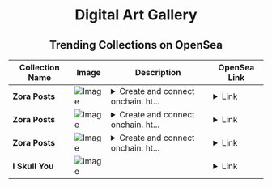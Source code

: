 <div align="center">

# Digital Art Gallery

## Trending Collections on OpenSea

| Collection Name                       | Image                                                                                     | Description                       | OpenSea Link                                                                                          |
|---------------------------------------|-------------------------------------------------------------------------------------------|-----------------------------------|--------------------------------------------------------------------------------------------------------|
| **Zora Posts** | ![Image](https://i.seadn.io/s/raw/files/28bb35bd63bd02cbb808e8dc8f121ff7.jpg?w=500&auto=format?w=200&auto=format) | <details><summary>Create and connect onchain. ht...</summary>Create and connect onchain. https://zora.co</details> | <details><summary>Link</summary>[Zora Posts](https://opensea.io/collection/zora-posts-18669)</details> |
| **Zora Posts** | ![Image](https://i.seadn.io/s/raw/files/28bb35bd63bd02cbb808e8dc8f121ff7.jpg?w=500&auto=format?w=200&auto=format) | <details><summary>Create and connect onchain. ht...</summary>Create and connect onchain. https://zora.co</details> | <details><summary>Link</summary>[Zora Posts](https://opensea.io/collection/zora-posts-18668)</details> |
| **Zora Posts** | ![Image](https://i.seadn.io/s/raw/files/22698952212260a6c593a9cc0bfd0803.jpg?w=500&auto=format?w=200&auto=format) | <details><summary>Create and connect onchain. ht...</summary>Create and connect onchain. https://zora.co</details> | <details><summary>Link</summary>[Zora Posts](https://opensea.io/collection/zora-posts-18667)</details> |
| **I Skull You** | ![Image](https://i.seadn.io/s/raw/files/0508a8860ac4590514dd5b7725828d4f.jpg?w=500&auto=format?w=200&auto=format) |  | <details><summary>Link</summary>[I Skull You](https://opensea.io/collection/i-skull-you)</details> |

</div>